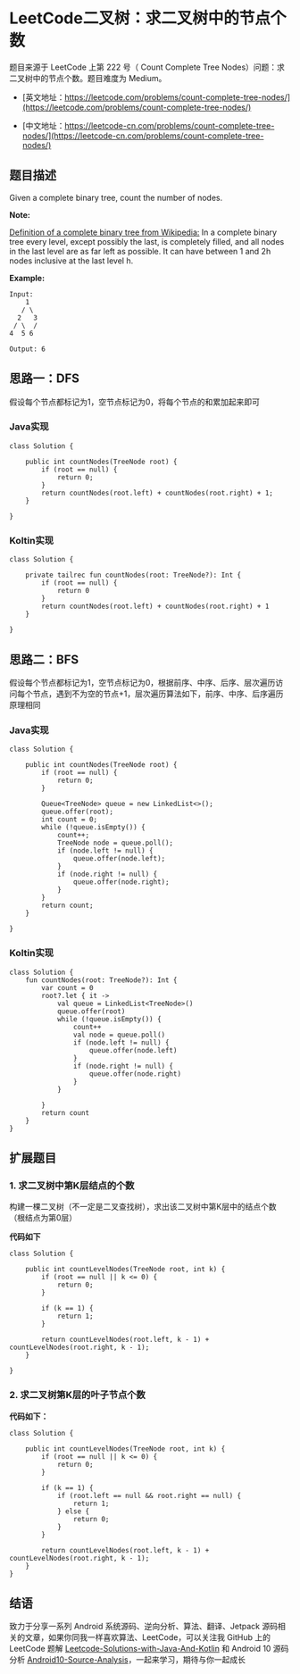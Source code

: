 # LeetCode二叉树：求二叉树中的节点个数

题目来源于 LeetCode 上第 222 号（ Count Complete Tree Nodes）问题：求二叉树中的节点个数。题目难度为 Medium。

* [英文地址：https://leetcode.com/problems/count-complete-tree-nodes/](https://leetcode.com/problems/count-complete-tree-nodes/)

* [中文地址：https://leetcode-cn.com/problems/count-complete-tree-nodes/](https://leetcode-cn.com/problems/count-complete-tree-nodes/)

## 题目描述

Given a complete binary tree, count the number of nodes.

**Note:**

[Definition of a complete binary tree from Wikipedia:](https://en.wikipedia.org/wiki/Binary_tree#Types_of_binary_trees)
In a complete binary tree every level, except possibly the last, is completely filled, and all nodes in the last level are as far left as possible. It can have between 1 and 2h nodes inclusive at the last level h.

**Example:**

```
Input: 
    1
   / \
  2   3
 / \  /
4  5 6

Output: 6
```

## 思路一：DFS

假设每个节点都标记为1，空节点标记为0，将每个节点的和累加起来即可

### Java实现

```
class Solution {

    public int countNodes(TreeNode root) {
        if (root == null) {
            return 0;
        }
        return countNodes(root.left) + countNodes(root.right) + 1;
    }

}
```

### Koltin实现

```
class Solution {

    private tailrec fun countNodes(root: TreeNode?): Int {
        if (root == null) {
            return 0
        }
        return countNodes(root.left) + countNodes(root.right) + 1
    }
    
}
```

## 思路二：BFS

假设每个节点都标记为1，空节点标记为0，根据前序、中序、后序、层次遍历访问每个节点，遇到不为空的节点+1，层次遍历算法如下，前序、中序、后序遍历原理相同

### Java实现

```
class Solution {

    public int countNodes(TreeNode root) {
        if (root == null) {
            return 0;
        }

        Queue<TreeNode> queue = new LinkedList<>();
        queue.offer(root);
        int count = 0;
        while (!queue.isEmpty()) {
            count++;
            TreeNode node = queue.poll();
            if (node.left != null) {
                queue.offer(node.left);
            }
            if (node.right != null) {
                queue.offer(node.right);
            }
        }
        return count;
    }

}
```

### Koltin实现

```
class Solution {
    fun countNodes(root: TreeNode?): Int {
        var count = 0
        root?.let { it ->
            val queue = LinkedList<TreeNode>()
            queue.offer(root)
            while (!queue.isEmpty()) {
                count++
                val node = queue.poll()
                if (node.left != null) {
                    queue.offer(node.left)
                }
                if (node.right != null) {
                    queue.offer(node.right)
                }
            }

        }
        return count
    }
}
```


## 扩展题目

### 1. 求二叉树中第K层结点的个数

构建一棵二叉树（不一定是二叉查找树），求出该二叉树中第K层中的结点个数（根结点为第0层）

**代码如下**

```
class Solution {

    public int countLevelNodes(TreeNode root, int k) {
        if (root == null || k <= 0) {
            return 0;
        }

        if (k == 1) {
            return 1;
        }

        return countLevelNodes(root.left, k - 1) + countLevelNodes(root.right, k - 1);
    }

}
```

### 2. 求二叉树第K层的叶子节点个数

**代码如下：**

```
class Solution {

    public int countLevelNodes(TreeNode root, int k) {
        if (root == null || k <= 0) {
            return 0;
        }

        if (k == 1) {
            if (root.left == null && root.right == null) {
                return 1;
            } else {
                return 0;
            }
        }

        return countLevelNodes(root.left, k - 1) + countLevelNodes(root.right, k - 1);
    }
}
```

## 结语

致力于分享一系列 Android 系统源码、逆向分析、算法、翻译、Jetpack  源码相关的文章，如果你同我一样喜欢算法、LeetCode，可以关注我 GitHub 上的 LeetCode 题解 [Leetcode-Solutions-with-Java-And-Kotlin](https://github.com/hi-dhl/Leetcode-Solutions-with-Java-And-Kotlin) 和  Android 10 源码分析 [Android10-Source-Analysis](https://github.com/hi-dhl/Android10-Source-Analysis)，一起来学习，期待与你一起成长


